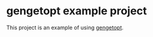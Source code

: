 # gengetopt example project

This project is an example of using
[gengetopt](https://www.gnu.org/software/gengetopt/gengetopt.html).
